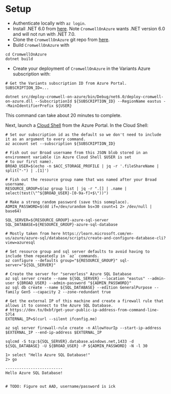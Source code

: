 # Setup

* Authenticate locally with `az login`.
* Install .NET 6.0 from [here](https://dotnet.microsoft.com/en-us/download/dotnet). Note `CromwellOnAzure` wants .NET
  version 6.0 and will not run with .NET 7.0.
* Clone the `CromwellOnAzure` git repo from [here](https://github.com/microsoft/CromwellOnAzure).
* Build `CromwellOnAzure` with

```
cd CromwellOnAzure
dotnet build
```

* Create your deployment of `CromwellOnAzure` in the Variants Azure subscription with:

```
# Get the Variants subscription ID from Azure Portal.
SUBSCRIPTION_ID=...

dotnet src/deploy-cromwell-on-azure/bin/Debug/net6.0/deploy-cromwell-on-azure.dll --SubscriptionId ${SUBSCRIPTION_ID} --RegionName eastus --MainIdentifierPrefix ${USER}
```

This command can take about 20 minutes to complete.

Next, launch a [Cloud Shell](https://portal.azure.com/#cloudshell/) from the Azure Portal. In the Cloud Shell:

```
# Set our subscription id as the default so we don't need to include it as an argument to every command.
az account set --subscription ${SUBSCRIPTION_ID}

# Fish out our Broad username from this JSON blob stored in an environment variable (in Azure Cloud Shell $USER is set
# to our first name).
BROAD_USER=$(echo -n $ACC_STORAGE_PROFILE | jq -r '.fileShareName | split("-") | .[1]')

# Fish out the resource group name that was named after your Broad username.
RESOURCE_GROUP=$(az group list | jq -r ".[] | .name | select(test(\"^${BROAD_USER}-[0-9a-f]+$\"))")

# Make a strong random password (save this someplace).
ADMIN_PASSWORD=$(dd if=/dev/urandom bs=30 count=1 2> /dev/null | base64)

SQL_SERVER=${RESOURCE_GROUP}-azure-sql-server
SQL_DATABASE=${RESOURCE_GROUP}-azure-sql-database

# Mostly taken from here https://learn.microsoft.com/en-us/azure/azure-sql/database/scripts/create-and-configure-database-cli?view=azuresql

# Set resource group and sql server defaults to avoid having to include them repeatedly in `az` commands.
az configure --defaults group="${RESOURCE_GROUP}" sql-server="${SQL_SERVER}"

# Create the server for "serverless" Azure SQL Database
az sql server create --name ${SQL_SERVER} --location "eastus" --admin-user ${BROAD_USER} --admin-password "${ADMIN_PASSWORD}"
az sql db create --name ${SQL_DATABASE} --edition GeneralPurpose --family Gen5 --capacity 2 --zone-redundant true

# Get the external IP of this machine and create a firewall rule that allows it to connect to the Azure SQL Database. 
# https://dev.to/0xbf/get-your-public-ip-address-from-command-line-57l4
EXTERNAL_IP=$(curl --silent ifconfig.me)

az sql server firewall-rule create -n AllowYourIp --start-ip-address $EXTERNAL_IP --end-ip-address $EXTERNAL_IP

sqlcmd -S tcp:${SQL_SERVER}.database.windows.net,1433 -d ${SQL_DATABASE} -U ${BROAD_USER} -P ${ADMIN_PASSWORD} -N -l 30

1> select "Hello Azure SQL Database!"
2> go

-------------------------
Hello Azure SQL Database!


# TODO: Figure out AAD, username/password is ick

```
